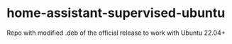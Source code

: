 # home-assistant-supervised-ubuntu
Repo with modified .deb of the official release to work with Ubuntu 22.04+
